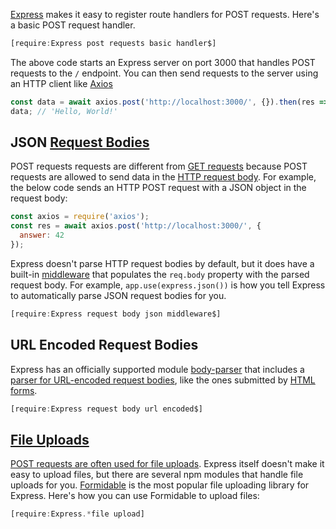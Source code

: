 [Express](http://expressjs.com/) makes it easy to register route handlers for POST requests. Here's a basic POST request
handler.

```javascript
[require:Express post requests basic handler$]
```

The above code starts an Express server on port 3000 that handles POST requests to the `/` endpoint. You can then
send requests to the server using an HTTP client like [Axios](/axios)

```javascript
const data = await axios.post('http://localhost:3000/', {}).then(res => res.data);
data; // 'Hello, World!'
```

JSON [Request Bodies](/tutorials/express/body)
--------------

POST requests requests are different from [GET requests](/tutorials/express/app-get) because POST requests are allowed to send data in the [HTTP request body](https://en.wikipedia.org/wiki/HTTP_message_body). For example, the below code sends an HTTP POST request with a JSON object in the request body:

```javascript
const axios = require('axios');
const res = await axios.post('http://localhost:3000/', {
  answer: 42
});
```

Express doesn't parse HTTP request bodies by default, but it does have a built-in [middleware](/tutorials/express/middleware) that populates the `req.body` property with the parsed request body. For example, `app.use(express.json())` is how you tell Express to automatically parse JSON request bodies for you.

```javascript
[require:Express request body json middleware$]
```

URL Encoded Request Bodies
-----------------------

Express has an officially supported module [body-parser](https://www.npmjs.com/package/body-parser) that includes a
[parser for URL-encoded request bodies](https://expressjs.com/en/resources/middleware/body-parser.html#bodyparserurlencodedoptions), like the ones submitted by [HTML forms](https://developer.mozilla.org/en-US/docs/Learn/HTML/Forms/Your_first_HTML_form).

```javascript
[require:Express request body url encoded$]
```

[File Uploads](/tutorials/express/file-upload)
------------

[POST requests are often used for file uploads](https://www.w3schools.com/php/php_file_upload.asp). Express itself doesn't make it easy to upload files, but there are several npm modules that handle file uploads for you. [Formidable](https://www.npmjs.com/package/formidable) is the most popular file uploading library for Express. Here's how you can use Formidable to upload files:

```javascript
[require:Express.*file upload]
```